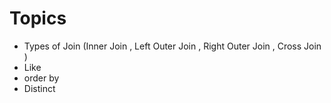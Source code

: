 # Topics 

* Types of Join (Inner Join , Left Outer Join , Right Outer Join , Cross Join )
* Like
* order by
* Distinct
